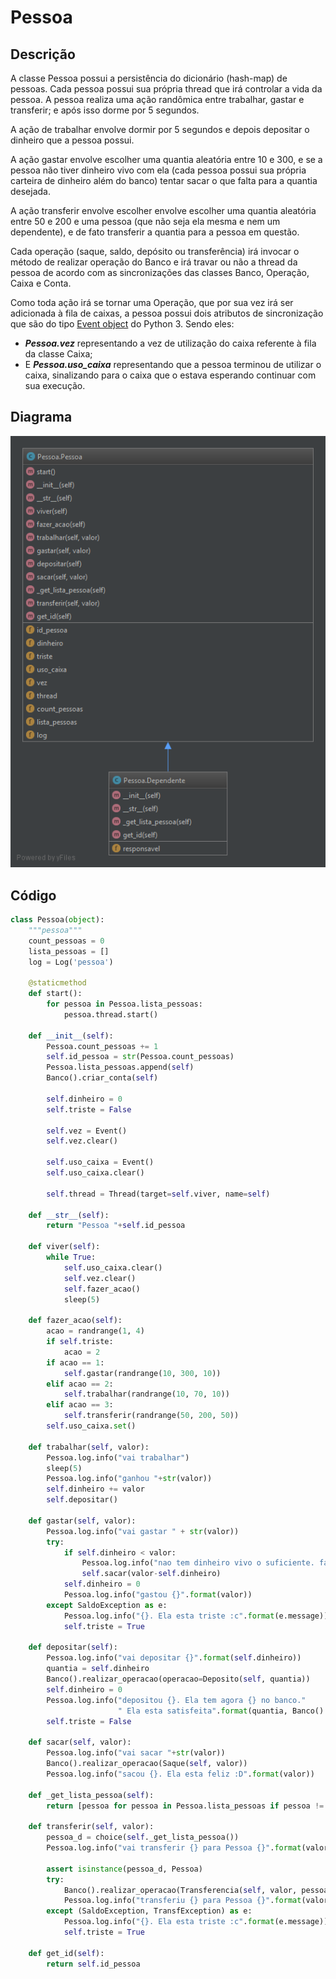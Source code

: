# Pessoa

## Descrição

A classe Pessoa possui a persistência do dicionário \(hash-map\) de pessoas. Cada pessoa possui sua própria thread que irá controlar a vida da pessoa. A pessoa realiza uma ação randômica entre trabalhar, gastar e transferir; e após isso dorme por 5 segundos.

A ação de trabalhar envolve dormir por 5 segundos e depois depositar o dinheiro que a pessoa possui.

A ação gastar envolve escolher uma quantia aleatória entre 10 e 300, e se a pessoa não tiver dinheiro vivo com ela \(cada pessoa possui sua própria carteira de dinheiro além do banco\) tentar sacar o que falta para a quantia desejada.

A ação transferir envolve escolher envolve escolher uma quantia aleatória entre 50 e 200 e uma pessoa \(que não seja ela mesma e nem um dependente\), e de fato transferir a quantia para a pessoa em questão.

Cada operação \(saque, saldo, depósito ou transferência\) irá invocar o método de realizar operação do Banco e irá travar ou não a thread da pessoa de acordo com as sincronizações das classes Banco, Operação, Caixa e Conta.

Como toda ação irá se tornar uma Operação, que por sua vez irá ser adicionada à fila de caixas, a pessoa possui dois atributos de sincronização que são do tipo [Event object](https://docs.python.org/3/library/threading.html#event-objects) do Python 3. Sendo eles:

* _**Pessoa.vez**_ representando a vez de utilização do caixa referente à fila da classe Caixa;
* E _**Pessoa.uso\_caixa**_ representando que a pessoa terminou de utilizar o caixa, sinalizando para o caixa que o estava esperando continuar com sua execução.

## Diagrama

![](/doc/img/pessoa.png)

## Código

```py
class Pessoa(object):
    """pessoa"""
    count_pessoas = 0
    lista_pessoas = []
    log = Log('pessoa')

    @staticmethod
    def start():
        for pessoa in Pessoa.lista_pessoas:
            pessoa.thread.start()

    def __init__(self):
        Pessoa.count_pessoas += 1
        self.id_pessoa = str(Pessoa.count_pessoas)
        Pessoa.lista_pessoas.append(self)
        Banco().criar_conta(self)

        self.dinheiro = 0
        self.triste = False

        self.vez = Event()
        self.vez.clear()

        self.uso_caixa = Event()
        self.uso_caixa.clear()

        self.thread = Thread(target=self.viver, name=self)

    def __str__(self):
        return "Pessoa "+self.id_pessoa

    def viver(self):
        while True:
            self.uso_caixa.clear()
            self.vez.clear()
            self.fazer_acao()
            sleep(5)

    def fazer_acao(self):
        acao = randrange(1, 4)
        if self.triste:
            acao = 2
        if acao == 1:
            self.gastar(randrange(10, 300, 10))
        elif acao == 2:
            self.trabalhar(randrange(10, 70, 10))
        elif acao == 3:
            self.transferir(randrange(50, 200, 50))
        self.uso_caixa.set()

    def trabalhar(self, valor):
        Pessoa.log.info("vai trabalhar")
        sleep(5)
        Pessoa.log.info("ganhou "+str(valor))
        self.dinheiro += valor
        self.depositar()

    def gastar(self, valor):
        Pessoa.log.info("vai gastar " + str(valor))
        try:
            if self.dinheiro < valor:
                Pessoa.log.info("nao tem dinheiro vivo o suficiente. falta {}".format(valor-self.dinheiro))
                self.sacar(valor-self.dinheiro)
            self.dinheiro = 0
            Pessoa.log.info("gastou {}".format(valor))
        except SaldoException as e:
            Pessoa.log.info("{}. Ela esta triste :c".format(e.message))
            self.triste = True

    def depositar(self):
        Pessoa.log.info("vai depositar {}".format(self.dinheiro))
        quantia = self.dinheiro
        Banco().realizar_operacao(operacao=Deposito(self, quantia))
        self.dinheiro = 0
        Pessoa.log.info("depositou {}. Ela tem agora {} no banco."
                        " Ela esta satisfeita".format(quantia, Banco().realizar_operacao(operacao=Saldo(self))))
        self.triste = False

    def sacar(self, valor):
        Pessoa.log.info("vai sacar "+str(valor))
        Banco().realizar_operacao(Saque(self, valor))
        Pessoa.log.info("sacou {}. Ela esta feliz :D".format(valor))

    def _get_lista_pessoa(self):
        return [pessoa for pessoa in Pessoa.lista_pessoas if pessoa != self and not isinstance(pessoa, Dependente)]

    def transferir(self, valor):
        pessoa_d = choice(self._get_lista_pessoa())
        Pessoa.log.info("vai transferir {} para Pessoa {}".format(valor, pessoa_d))

        assert isinstance(pessoa_d, Pessoa)
        try:
            Banco().realizar_operacao(Transferencia(self, valor, pessoa_d))
            Pessoa.log.info("transferiu {} para Pessoa {}".format(valor, pessoa_d))
        except (SaldoException, TransfException) as e:
            Pessoa.log.info("{}. Ela esta triste :c".format(e.message))
            self.triste = True

    def get_id(self):
        return self.id_pessoa
```



